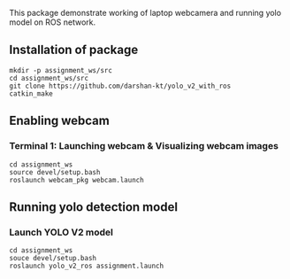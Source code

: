 This package demonstrate working of laptop webcamera and running yolo model on ROS network.

## Installation of package

    mkdir -p assignment_ws/src
    cd assignment_ws/src
    git clone https://github.com/darshan-kt/yolo_v2_with_ros
    catkin_make


## Enabling webcam 
### Terminal 1: Launching webcam & Visualizing webcam images
    cd assignment_ws
    source devel/setup.bash
    roslaunch webcam_pkg webcam.launch

## Running yolo detection model
### Launch YOLO V2 model
    cd assignment_ws
    souce devel/setup.bash
    roslaunch yolo_v2_ros assignment.launch



